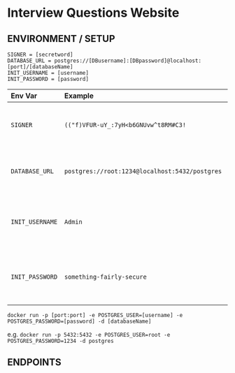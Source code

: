 # Interview Questions Website






## ENVIRONMENT / SETUP 

```
SIGNER = [secretword]
DATABASE_URL = postgres://[DBusername]:[DBpassword]@localhost:[port]/[databaseName]  
INIT_USERNAME = [username] 
INIT_PASSWORD = [password]  
``` 

Env Var             | Example                                           | Description                                               | More Info
:-------------      | :-------------                                    | :-------------                                            | :-------------
`SIGNER`            | `(("f)VFUR-uY_:7yH<b6GNUvw^t8RM#C3!`              | A secure password / passphrase, used to sign JWTs         | https://github.com/auth0/java-jwt
`DATABASE_URL`      | `postgres://root:1234@localhost:5432/postgres`    | Allows for independent locales (i.e. local & staging)     |
`INIT_USERNAME`     | `Admin`                                           | Temporary login detail, generated when database is built  |
`INIT_PASSWORD`     | `something-fairly-secure`                         | Temporary login detail, generated when database is built  |




`docker run -p [port:port] -e POSTGRES_USER=[username] -e POSTGRES_PASSWORD=[password] -d [databaseName]`   
    
e.g. `docker run -p 5432:5432 -e POSTGRES_USER=root -e POSTGRES_PASSWORD=1234 -d postgres` 

## ENDPOINTS
